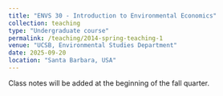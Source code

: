 ```yaml
---
title: "ENVS 30 - Introduction to Environmental Economics"
collection: teaching
type: "Undergraduate course"
permalink: /teaching/2014-spring-teaching-1
venue: "UCSB, Environmental Studies Department"
date: 2025-09-20
location: "Santa Barbara, USA"
---
```


Class notes will be added at the beginning of the fall quarter. 
